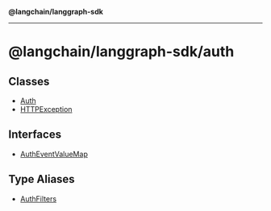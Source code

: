 **@langchain/langgraph-sdk**

***

# @langchain/langgraph-sdk/auth

## Classes

- [Auth](classes/Auth.md)
- [HTTPException](classes/HTTPException.md)

## Interfaces

- [AuthEventValueMap](interfaces/AuthEventValueMap.md)

## Type Aliases

- [AuthFilters](type-aliases/AuthFilters.md)
